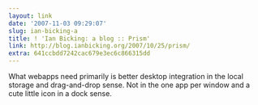 ```yaml
---
layout: link
date: '2007-11-03 09:29:07'
slug: ian-bicking-a
title: ! 'Ian Bicking: a blog :: Prism'
link: http://blog.ianbicking.org/2007/10/25/prism/
extra: 641ccbdd7242cac679e3ec6c866315dd
---
```


What webapps need primarily is better desktop integration in the local storage and drag-and-drop sense. Not in the one app per window and a cute little icon in a dock sense.